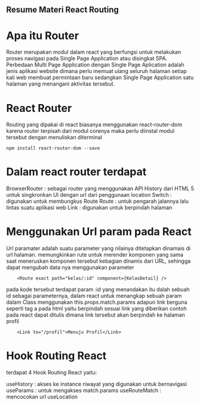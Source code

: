 ## Resume Materi React Routing


# Apa itu Router
Router merupakan modul dalam react yang berfungsi untuk melakukan proses navigasi pada Single Page Application atau disingkat SPA. Perbedaan Multi Page Application dengan Single Page Aplication adalah jenis aplikasi website dimana perlu memuat ulang seluruh halaman setiap kali web membuat permintaan baru sedangkan Single Page Application satu halaman yang menangani aktivitas tersebut.

# React Router
Routing yang dipakai di react biasanya menggunakan react-router-dom karena router terpisah dari modul corenya maka perlu diinstal modul tersebut dengan menuliskan diterminal

    npm install react-router-dom --save

# Dalam react router terdapat

BrowserRouter : sebagai router yang menggunakan API History dari HTML 5 untuk singkronkan UI dengan url dari penggunaan location
Switch : digunakan untuk membungkus Route
Route : untuk pengarah jalannya lalu lintas suatu aplikasi web
Link : digunakan untuk berpindah halaman

# Menggunakan Url param pada React
Url paramater adalah suatu parameter yang nilainya ditetapkan dinamais di url halaman. memungkinkan rute untuk merender komponen yang sama saat meneruskan komponen tersebut kebagian dinamis dari URL, sehingga dapat mengubah data nya menggunakan parameter

        <Route exact path="kelas/:id" component={KelasDetail} />
pada kode tersebut terdapat param :id yang menandakan itu dalah sebuah id sebagai parameternya, dalam react untuk menangkap sebuah param dalam Class menggunakan this.props.match.params adapun link berguna seperti tag a pada html yaitu berpindah sesuai link yang diberikan contoh pada react dapat ditulis dimana link tersebut akan berpindah ke halaman profil

        <Link to="/profil">Menuju Profil</Link>

# Hook Routing React
terdapat 4 Hook Routing React yaitu:

useHistory : akses ke instance riwayat yang digunakan untuk bernavigasi
useParams : untuk mengakses match.params
useRouteMatch : mencocokan url
useLocation